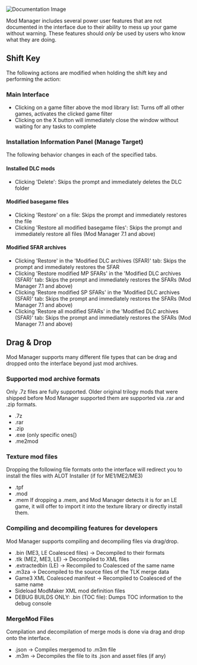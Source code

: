 ![Documentation Image](images/documentation_header.png)

Mod Manager includes several power user features that are not documented in the interface due to their ability to mess up your game without warning. These features should _only_ be used by users who know what they are doing.

## Shift Key
The following actions are modified when holding the shift key and performing the action:

### Main Interface
 - Clicking on a game filter above the mod library list: Turns off all other games, activates the clicked game filter
 - Clicking on the X button will immediately close the window without waiting for any tasks to complete

### Installation Information Panel (Manage Target)
The following behavior changes in each of the specified tabs.

#### Installed DLC mods
 - Clicking 'Delete': Skips the prompt and immediately deletes the DLC folder

#### Modified basegame files
 - Clicking 'Restore' on a file: Skips the prompt and immediately restores the file
 - Clicking 'Restore all modified basegame files': Skips the prompt and immediately restore all files (Mod Manager 7.1 and above)

#### Modified SFAR archives
 - Clicking 'Restore' in the 'Modified DLC archives (SFAR)' tab: Skips the prompt and immediately restores the SFAR
 - Clicking 'Restore modified MP SFARs' in the 'Modified DLC archives (SFAR)' tab: Skips the prompt and immediately restores the SFARs (Mod Manager 7.1 and above)
 - Clicking 'Restore modified SP SFARs' in the 'Modified DLC archives (SFAR)' tab: Skips the prompt and immediately restores the SFARs (Mod Manager 7.1 and above)
 - Clicking 'Restore all modified SFARs' in the 'Modified DLC archives (SFAR)' tab: Skips the prompt and immediately restores the SFARs (Mod Manager 7.1 and above)

## Drag & Drop
Mod Manager supports many different file types that can be drag and dropped onto the interface beyond just mod archives.

### Supported mod archive formats
Only .7z files are fully supported. Older original trilogy mods that were shipped before Mod Manager supported them are supported via .rar and .zip formats.
- .7z
- .rar
- .zip
- .exe (only specific ones[)
- .me2mod

### Texture mod files
Dropping the following file formats onto the interface will redirect you to install the files with ALOT Installer (if for ME1/ME2/ME3)
 - .tpf
 - .mod
 - .mem
If dropping a .mem, and Mod Manager detects it is for an LE game, it will offer to import it into the texture library or directly install them.

### Compiling and decompiling features for developers
Mod Manager supports compiling and decompiling files via drag/drop.
 - .bin (ME3, LE Coalesced files) -> Decompiled to their formats
 - .tlk (ME2, ME3, LE) -> Decompiled to XML files
 - .extractedbin (LE) -> Recompiled to Coalesced of the same name
 - .m3za -> Decompiled to the source files of the TLK merge data
 - Game3 XML Coalesced manifest -> Recompiled to Coalesced of the same name
 - Sideload ModMaker XML mod definition files
 - DEBUG BUILDS ONLY: .bin (TOC file): Dumps TOC information to the debug console

### MergeMod Files
Compilation and decompilation of merge mods is done via drag and drop onto the interface.
 - .json -> Compiles mergemod to .m3m file
 - .m3m -> Decompiles the file to its .json and asset files (if any)


